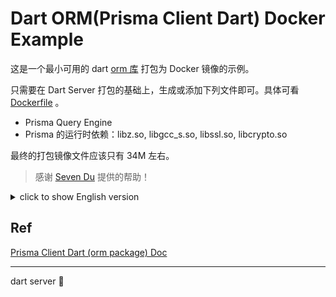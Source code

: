 # Dart ORM(Prisma Client Dart) Docker Example

这是一个最小可用的 dart [orm 库](https://github.com/medz/prisma-dart) 打包为 Docker 镜像的示例。

只需要在 Dart Server 打包的基础上，生成或添加下列文件即可。具体可看 [Dockerfile](./Dockerfile) 。

- Prisma Query Engine
- Prisma 的运行时依赖：libz.so, libgcc_s.so, libssl.so, libcrypto.so

最终的打包镜像文件应该只有 34M 左右。

> 感谢 [Seven Du](https://github.com/medz) 提供的帮助！

<details>

<summary> click to show English version </summary>

This is an example of the minimum available dart [orm library](https://github.com/medz/prisma-dart) packaged as a Docker image.

Simply generate or add the following files to the Dart Server package. See [Dockerfile](. /Dockerfile).

- Prisma Query Engine
- Prisma's runtime dependencies: libz.so, libgcc_s.so, libssl.so, libcrypto.so

The final packaged image should be about 34M.

> Thanks to [Seven Du](https://github.com/medz) for the help!

</details>

## Ref

[Prisma Client Dart (orm package) Doc](https://prisma.pub/getting-started/)

---

dart server 🩵